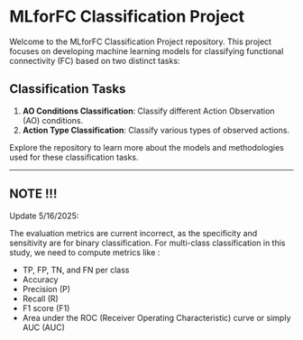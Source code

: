 # MLforFC Classification Project

Welcome to the MLforFC Classification Project repository. This project focuses on developing machine learning models for classifying functional connectivity (FC) based on two distinct tasks:

## Classification Tasks

1. **AO Conditions Classification**: Classify different Action Observation (AO) conditions.
2. **Action Type Classification**: Classify various types of observed actions.

Explore the repository to learn more about the models and methodologies used for these classification tasks.



---
## NOTE !!!

Update 5/16/2025:

The evaluation metrics are current incorrect, as the specificity and sensitivity are for binary classification.
For multi-class classification in this study, we need to compute metrics like : 
- TP, FP, TN, and FN per class
- Accuracy
- Precision (P)
- Recall (R)
- F1 score (F1)
- Area under the ROC (Receiver Operating Characteristic) curve or simply AUC (AUC)